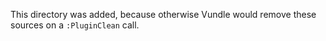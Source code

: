 This directory was added, because otherwise Vundle would remove these sources on a `:PluginClean` call.

